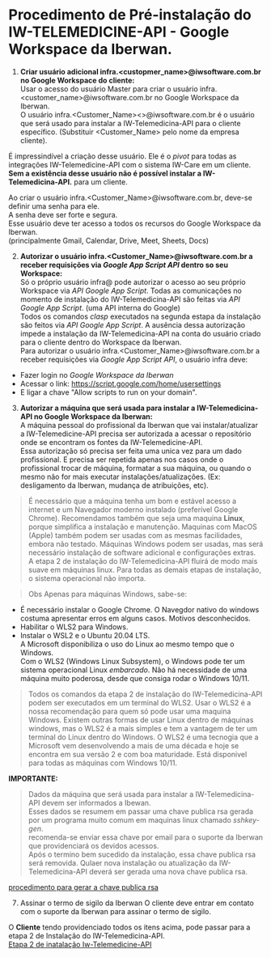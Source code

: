 # Procedimento de Pré-instalação do IW-TELEMEDICINE-API - Google Workspace da Iberwan.  

1. **Criar usuário adicional infra.<custopmer_name>@iwsoftware.com.br no Google Workspace do cliente:**  
Usar o acesso do usuário Master para criar o usuário infra.<customer_name>@iwsoftware.com.br no Google Workspace da Iberwan.  
O usuário infra.<Customer_Name><>@iwsoftware.com.br é o usuário que será usado para instalar a IW-Telemedicina-API para o cliente específico.
(Substituir <Customer_Name> pelo nome da empresa cliente).    

É impressindível a criação desse usuário. Ele é o *pivot* para todas as integrações IW-Telemedicine-API com o sistema IW-Care em um cliente.  
**Sem a existência desse usuário não é possível instalar a IW-Telemedicina-API.** para um cliente.  

Ao criar o usuário infra.<Customer_Name>@iwsoftware.com.br, deve-se definir uma senha para ele.  
A senha deve ser forte e segura.  
Esse usuário deve ter acesso a todos os recursos do Google Workspace da Iberwan.  
(principalmente Gmail, Calendar, Drive, Meet, Sheets, Docs)

2. **Autorizar o usuário infra.<Customer_Name>@iwsoftware.com.br a receber requisições via *Google App Script API* dentro so seu Workspace:**  
Só o próprio usuário infra@<customer-domain> pode autorizar o acesso ao seu próprio Workspace via *API Google App Script*. 
Todas as comunicações no momento de instalação do IW-Telemedicina-API são feitas via *API Google App Script*. (uma API interna do Google)  
Todos os comandos *clasp* executados na segunda estapa da instalação são feitos via *API Google App Script*.
A ausência dessa autorização impede a instalação da IW-Telemedicina-API na conta do usuário criado para o cliente dentro do Workspace da Iberwan.  
Para autorizar o usuário infra.<Customer_Name>@iwsoftware.com.br a receber requisições via *Google App Script API*, o usuário infra deve:
* Fazer login no *Google Workspace da Iberwan*  
* Acessar o link: https://script.google.com/home/usersettings 
* E ligar a chave "Allow scripts to run on your domain".


3. **Autorizar a máquina que será usada para instalar a IW-Telemedicina-API no Google Workspace da Iberwan:**  
A máquina pessoal do profissional da Iberwan que vai instalar/atualizar a IW-Telemedicine-API precisa ser autorizada a acessar o repositório onde se encontram os fontes da IW-Telemedicine-API.  
Essa autorização só precisa ser feita uma unica vez para um dado profissional.
E precisa ser repetida apenas nos casos onde o profissional trocar de máquina, formatar a sua máquina, ou quando o mesmo não for mais executar instalações/atualizações.
(Ex: desligamento da Iberwan, mudança de atribuições, etc).  
> É necessário que a máquina tenha um bom e estável acesso a internet e um Navegador moderno instalado (preferível Google Chrome).
Recomendamos também que seja uma maquina **Linux**, porque simplifica a instalação e manutenção. Maquinas com MacOS (Apple) também podem ser usadas com as mesmas facilidades, embora não testado.
> Máquinas Windows podem ser usadas, mas será necessário instalação de software adicional e configurações extras.  
A etapa 2 de instalação do IW-Telemedicina-API fluirá de modo mais suave em máquinas linux. Para todas as demais etapas de instalação, o sistema operacional não importa.  

>Obs Apenas para máquinas Windows, sabe-se:  
* É necessário instalar o Google Chrome. O Navegdor nativo do windows costuma apresentar erros em alguns casos. Motivos desconhecidos.
* Habilitar o WLS2 para Windows.  
* Instalar o WSL2 e o Ubuntu 20.04 LTS.  
A Microsoft disponibiliza o uso do Linux ao mesmo tempo que o Windows.  
Com o WLS2 (Windows Linux Subsystem), o Windows pode ter um sistema operacional Linux *embarcado*.
Não há necessidade de uma máquina muito poderosa, desde que consiga rodar o Windows 10/11.

>Todos os comandos da etapa 2 de instalação do IW-Telemedicina-API podem ser executados em um terminal do WLS2.
Usar o WLS2 é a nossa recomendação para quem só pode usar uma maquina Windows.
>Existem outras formas de usar Linux dentro de máquinas windows, mas o WLS2 é a mais simples e tem a vantagem de ter um terminal do Linux dentro do Windows.
>O WLS2 é uma tecnogia que a Microsoft vem desenvolvendo a mais de uma década e hoje se encontra em sua versão 2 e com boa maturidade.
>Está disponivel para todas as máquinas com Windows 10/11.   



**IMPORTANTE:**  
> Dados da máquina que será usada para instalar a IW-Telemedicina-API devem ser informados a Ibewan.  
Esses dados se resumem em passar uma chave publica rsa gerada por um programa muito comum em maquinas linux chamado *sshkey-gen*.  
recomenda-se enviar essa chave por email para o suporte da Iberwan que providenciará os devidos acessos.  
Após o termino bem sucedido da instalação, essa chave publica rsa será removida. Qulaer nova instalação ou atualização da IW-Telemedicina-API deverá ser gerada uma nova chave publica rsa.  

[procedimento para gerar a chave publica rsa](https://www.digitalocean.com/community/tutorials/how-to-set-up-ssh-keys-on-ubuntu-20-04)


7. Assinar o termo de sigilo da Iberwan
O cliente deve entrar em contato com o suporte da Iberwan para assinar o termo de sigilo.



O **Cliente** tendo providenciado todos os itens acima, pode passar para a etapa 2 de Instalação do IW-Telemedicina-API.  
[Etapa 2 de inatalação Iw-Telemedicine-API](installing-iw-telemedicine-in-clients-clasp-cli-lang-pt.md)

